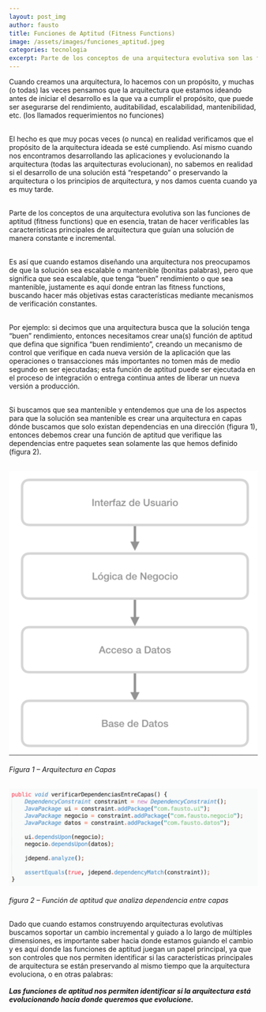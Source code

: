 ```yaml
---
layout: post_img
author: fausto
title: Funciones de Aptitud (Fitness Functions)
image: /assets/images/funciones_aptitud.jpeg
categories: tecnologia
excerpt: Parte de los conceptos de una arquitectura evolutiva son las funciones de aptitud, que en esencia, tratan de hacer verificables las características principales de arquitectura que guían una solución de manera constante e incremental.
---
```

Cuando creamos una arquitectura, lo hacemos con un propósito, y muchas (o todas) las veces pensamos que la arquitectura que estamos ideando antes de iniciar el desarrollo es la que va a cumplir el propósito, que puede ser asegurarse del rendimiento, auditabilidad, escalabilidad, mantenibilidad, etc. (los llamados requerimientos no funciones)<br/><br/>

El hecho es que muy pocas veces (o nunca) en realidad verificamos que el propósito de la arquitectura ideada se esté cumpliendo. Así mismo cuando nos encontramos desarrollando las aplicaciones y evolucionando la arquitectura (todas las arquitecturas evolucionan), no sabemos en realidad si el desarrollo de una solución está “respetando” o preservando la arquitectura o los principios de arquitectura, y nos damos cuenta cuando ya es muy tarde.<br/><br/>

Parte de los conceptos de una arquitectura evolutiva son las funciones de aptitud (fitness functions) que en esencia, tratan de hacer verificables las características principales de arquitectura que guían una solución de manera constante e incremental.<br/><br/>

Es así que cuando estamos diseñando una arquitectura nos preocupamos de que la solución sea escalable o mantenible (bonitas palabras), pero que significa que sea escalable, que tenga “buen” rendimiento o que sea mantenible, justamente es aquí donde entran las fitness functions, buscando hacer más objetivas estas características mediante mecanismos de verificación constantes.<br/><br/>

Por ejemplo: si decimos que una arquitectura busca que la solución tenga “buen” rendimiento, entonces necesitamos crear una(s) función de aptitud que defina que significa “buen rendimiento”, creando un mecanismo de control que verifique en cada nueva versión de la aplicación que las operaciones o transacciones más importantes no tomen más de medio segundo en ser ejecutadas; esta función de aptitud puede ser ejecutada en el proceso de integración o entrega continua antes de liberar un nueva versión a producción.<br/><br/>

Si buscamos que sea mantenible y entendemos que una de los aspectos para que la solución sea mantenible es crear una arquitectura en capas dónde buscamos que solo existan dependencias en una dirección (figura 1), entonces debemos crear una función de aptitud que verifique las dependencias entre paquetes sean solamente las que hemos definido (figura 2).<br/><br/>

![Arquitectura Capas!](/assets/images/arquitecturacapas.jpg)<br/><br/>
*Figura 1 –  Arquitectura en Capas*<br/><br/>


![Función de aptitud que analiza dependencia entre capas!](/assets/images/funcionaptitud.jpg)<br/><br/>
*figura 2 – Función de aptitud que analiza dependencia entre capas*<br/><br/>

Dado que cuando estamos construyendo arquitecturas evolutivas buscamos soportar un cambio incremental y guiado a lo largo de múltiples dimensiones, es importante saber hacia donde estamos guiando el cambio y es aquí donde las funciones de aptitud juegan un papel principal, ya que son controles que nos permiten identificar si las características principales de arquitectura se están preservando al mismo tiempo que la arquitectura evoluciona, o en otras palabras: <br/><br/> ***Las funciones de aptitud nos permiten identificar si la arquitectura está evolucionando hacia donde queremos que evolucione.***